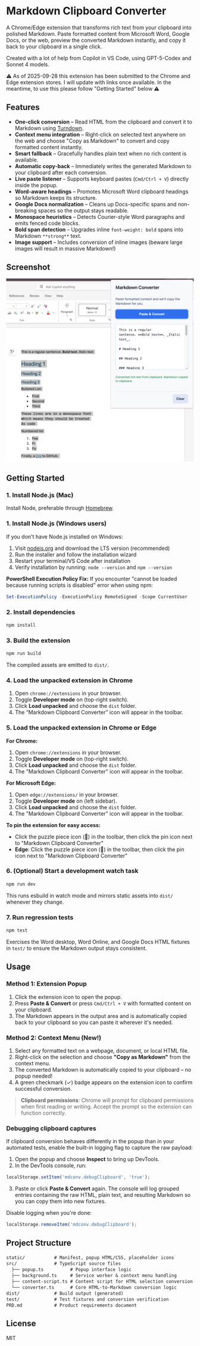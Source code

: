 # Markdown Clipboard Converter

A Chrome/Edge extension that transforms rich text from your clipboard into polished Markdown. Paste formatted content from Microsoft Word, Google Docs, or the web, preview the converted Markdown instantly, and copy it back to your clipboard in a single click.

Created with a lot of help from Copilot in VS Code, using GPT-5-Codex and Sonnet 4 models. 

⚠️ As of 2025-09-28 this extension has been submitted to the Chrome and Edge extension stores. I will update with links once available. In the meantime, to use this please follow "Getting Started" below ⚠️

## Features

- **One-click conversion** – Read HTML from the clipboard and convert it to Markdown using [Turndown](https://github.com/mixmark-io/turndown).
- **Context menu integration** – Right-click on selected text anywhere on the web and choose "Copy as Markdown" to convert and copy formatted content instantly.
- **Smart fallback** – Gracefully handles plain text when no rich content is available.
- **Automatic copy-back** – Immediately writes the generated Markdown to your clipboard after each conversion.
- **Live paste listener** – Supports keyboard pastes (`Cmd/Ctrl + V`) directly inside the popup.
- **Word-aware headings** – Promotes Microsoft Word clipboard headings so Markdown keeps its structure.
- **Google Docs normalization** – Cleans up Docs-specific spans and non-breaking spaces so the output stays readable.
- **Monospace heuristics** – Detects Courier-style Word paragraphs and emits fenced code blocks.
- **Bold span detection** – Upgrades inline `font-weight: bold` spans into Markdown `**strong**` text.
- **Image support** – Includes conversion of inline images (beware large images will result in massive Markdown!)

## Screenshot

![Screenshot of Markdown Clipboard Converter](docs/screenshot.png)


## Getting Started

### 1. Install Node.js (Mac)

Install Node, preferable through [Homebrew](https://brew.sh/).

### 1. Install Node.js (Windows users)

If you don't have Node.js installed on Windows:

1. Visit [nodejs.org](https://nodejs.org) and download the LTS version (recommended)
2. Run the installer and follow the installation wizard
3. Restart your terminal/VS Code after installation
4. Verify installation by running: `node --version` and `npm --version`

**PowerShell Execution Policy Fix:**
If you encounter "cannot be loaded because running scripts is disabled" error when using npm:
```powershell
Set-ExecutionPolicy -ExecutionPolicy RemoteSigned -Scope CurrentUser
```

### 2. Install dependencies

```bash
npm install
```

### 3. Build the extension

```bash
npm run build
```

The compiled assets are emitted to `dist/`.

### 4. Load the unpacked extension in Chrome

1. Open `chrome://extensions` in your browser.
2. Toggle **Developer mode** on (top-right switch).
3. Click **Load unpacked** and choose the `dist` folder.
4. The “Markdown Clipboard Converter” icon will appear in the toolbar.

### 5. Load the unpacked extension in Chrome or Edge

**For Chrome:**
1. Open `chrome://extensions` in your browser.
2. Toggle **Developer mode** on (top-right switch).
3. Click **Load unpacked** and choose the `dist` folder.
4. The "Markdown Clipboard Converter" icon will appear in the toolbar.

**For Microsoft Edge:**
1. Open `edge://extensions/` in your browser.
2. Toggle **Developer mode** on (left sidebar).
3. Click **Load unpacked** and choose the `dist` folder.
4. The "Markdown Clipboard Converter" icon will appear in the toolbar.

**To pin the extension for easy access:**
- Click the puzzle piece icon (🧩) in the toolbar, then click the pin icon next to "Markdown Clipboard Converter"
- **Edge**: Click the puzzle piece icon (🧩) in the toolbar, then click the pin icon next to "Markdown Clipboard Converter"

### 6. (Optional) Start a development watch task

```bash
npm run dev
```

This runs esbuild in watch mode and mirrors static assets into `dist/` whenever they change.

### 7. Run regression tests

```bash
npm test
```

Exercises the Word desktop, Word Online, and Google Docs HTML fixtures in `test/` to ensure the Markdown output stays consistent.

## Usage

### Method 1: Extension Popup
1. Click the extension icon to open the popup.
2. Press **Paste & Convert** or press `Cmd/Ctrl + V` with formatted content on your clipboard.
3. The Markdown appears in the output area and is automatically copied back to your clipboard so you can paste it wherever it's needed.

### Method 2: Context Menu (New!)
1. Select any formatted text on a webpage, document, or local HTML file.
2. Right-click on the selection and choose **"Copy as Markdown"** from the context menu.
3. The converted Markdown is automatically copied to your clipboard – no popup needed!
4. A green checkmark (✓) badge appears on the extension icon to confirm successful conversion.

> **Clipboard permissions**: Chrome will prompt for clipboard permissions when first reading or writing. Accept the prompt so the extension can function correctly.

### Debugging clipboard captures

If clipboard conversion behaves differently in the popup than in your automated tests, enable the built-in logging flag to capture the raw payload:

1. Open the popup and choose **Inspect** to bring up DevTools.
2. In the DevTools console, run:

  ```js
  localStorage.setItem('mdconv.debugClipboard', 'true');
  ```

3. Paste or click **Paste & Convert** again. The console will log grouped entries containing the raw HTML, plain text, and resulting Markdown so you can copy them into new fixtures.

Disable logging when you're done:

```js
localStorage.removeItem('mdconv.debugClipboard');
```

## Project Structure

```
static/           # Manifest, popup HTML/CSS, placeholder icons
src/              # TypeScript source files
  ├── popup.ts          # Popup interface logic
  ├── background.ts     # Service worker & context menu handling
  ├── content-script.ts # Content script for HTML selection conversion
  └── converter.ts      # Core HTML-to-Markdown conversion logic
dist/             # Build output (generated)
test/             # Test fixtures and conversion verification
PRD.md            # Product requirements document
```


## License

MIT
